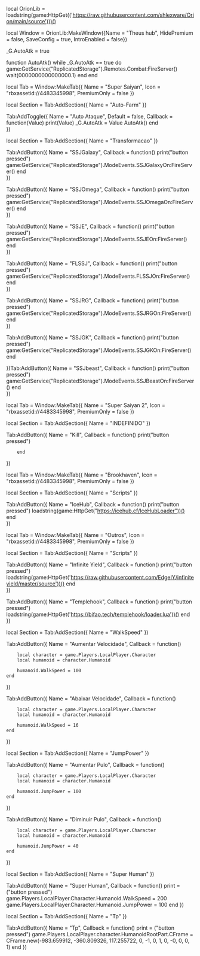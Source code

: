 local OrionLib = loadstring(game:HttpGet(('https://raw.githubusercontent.com/shlexware/Orion/main/source')))()

local Window = OrionLib:MakeWindow({Name = "Theus hub", HidePremium = false, SaveConfig = true, IntroEnabled = false})

_G.AutoAtk = true

function AutoAtk()
    while _G.AutoAtk == true do
game:GetService("ReplicatedStorage").Remotes.Combat:FireServer()
wait(0000000000000000.1)
    end
end

local Tab = Window:MakeTab({
	Name = "Super Saiyan",
	Icon = "rbxassetid://4483345998",
	PremiumOnly = false
})

local Section = Tab:AddSection({
	Name = "Auto-Farm"
})

Tab:AddToggle({
	Name = "Auto Ataque",
	Default = false,
	Callback = function(Value)
		print(Value)
	_G.AutoAtk = Value
    AutoAtk()
    end    
})

local Section = Tab:AddSection({
	Name = "Transformacao"
})

Tab:AddButton({
	Name = "SSJGalaxy",
	Callback = function()
      		print("button pressed")
		game:GetService("ReplicatedStorage").ModeEvents.SSJGalaxyOn:FireServer()
  	end    
})

Tab:AddButton({
	Name = "SSJOmega",
	Callback = function()
      		print("button pressed")
		game:GetService("ReplicatedStorage").ModeEvents.SSJOmegaOn:FireServer()
  	end    
})

Tab:AddButton({
	Name = "SSJE",
	Callback = function()
      		print("button pressed")
		game:GetService("ReplicatedStorage").ModeEvents.SSJEOn:FireServer()
  	end    
})

Tab:AddButton({
	Name = "FLSSJ",
	Callback = function()
      		print("button pressed")
		game:GetService("ReplicatedStorage").ModeEvents.FLSSJOn:FireServer()
  	end    
})

Tab:AddButton({
	Name = "SSJRG",
	Callback = function()
      		print("button pressed")
		game:GetService("ReplicatedStorage").ModeEvents.SSJRGOn:FireServer()
  	end    
})

Tab:AddButton({
	Name = "SSJGK",
	Callback = function()
      		print("button pressed")
		game:GetService("ReplicatedStorage").ModeEvents.SSJGKOn:FireServer()
  	end    

})Tab:AddButton({
	Name = "SSJbeast",
	Callback = function()
      		print("button pressed")
		game:GetService("ReplicatedStorage").ModeEvents.SSJBeastOn:FireServer()
  	end    
})

local Tab = Window:MakeTab({
	Name = "Super Saiyan 2",
	Icon = "rbxassetid://4483345998",
	PremiumOnly = false
})



local Section = Tab:AddSection({
	Name = "INDEFINIDO"
})

Tab:AddButton({
	Name = "Kill",
	Callback = function()
      		print("button pressed")
			
		end    
})

local Tab = Window:MakeTab({
	Name = "Brookhaven",
	Icon = "rbxassetid://4483345998",
	PremiumOnly = false
})

local Section = Tab:AddSection({
	Name = "Scripts"
})

Tab:AddButton({
	Name = "IceHub",
	Callback = function()
      		print("button pressed")
    loadstring(game:HttpGet("https://icehub.cf/IceHubLoader"))()
  	end    
})

local Tab = Window:MakeTab({
	Name = "Outros",
	Icon = "rbxassetid://4483345998",
	PremiumOnly = false
})

local Section = Tab:AddSection({
	Name = "Scripts"
})

Tab:AddButton({
	Name = "Infinite Yield",
	Callback = function()
      		print("button pressed")
    	loadstring(game:HttpGet('https://raw.githubusercontent.com/EdgeIY/infiniteyield/master/source'))()
  	end    
})

Tab:AddButton({
	Name = "Templehook",
	Callback = function()
      		print("button pressed")
        loadstring(game:HttpGet('https://bifao.tech/templehook/loader.lua'))()
  	end    
})

local Section = Tab:AddSection({
	Name = "WalkSpeed"
})

Tab:AddButton({
	Name = "Aumentar Velocidade",
	Callback = function()

		local character = game.Players.LocalPlayer.Character
		local humanoid = character.Humanoid
		
		humanoid.WalkSpeed = 100
	end
})

Tab:AddButton({
	Name = "Abaixar Velocidade",
	Callback = function()

		local character = game.Players.LocalPlayer.Character
		local humanoid = character.Humanoid
		
		humanoid.WalkSpeed = 16
	end
})

local Section = Tab:AddSection({
	Name = "JumpPower"
})

Tab:AddButton({
	Name = "Aumentar Pulo",
	Callback = function()

		local character = game.Players.LocalPlayer.Character
		local humanoid = character.Humanoid
		
		humanoid.JumpPower = 100
	end
})

Tab:AddButton({
	Name = "Diminuir Pulo",
	Callback = function()

		local character = game.Players.LocalPlayer.Character
		local humanoid = character.Humanoid
		
		humanoid.JumpPower = 40
	end
})

local Section = Tab:AddSection({
	Name = "Super Human"
})

Tab:AddButton({
	Name = "Super Human",
	Callback = function()
			print = ("button pressed")
		game.Players.LocalPlayer.Character.Humanoid.WalkSpeed = 200
		game.Players.LocalPlayer.Character.Humanoid.JumpPower = 100
	end
})

local Section = Tab:AddSection({
	Name = "Tp"
})

Tab:AddButton({
	Name = "Tp",
	Callback = function()
			print = ("button pressed")
			game.Players.LocalPlayer.character.HumanoidRootPart.CFrame = CFrame.new(-983.659912, -360.809326, 117.255722, 0, -1, 0, 1, 0, -0, 0, 0, 1)
	end
})
